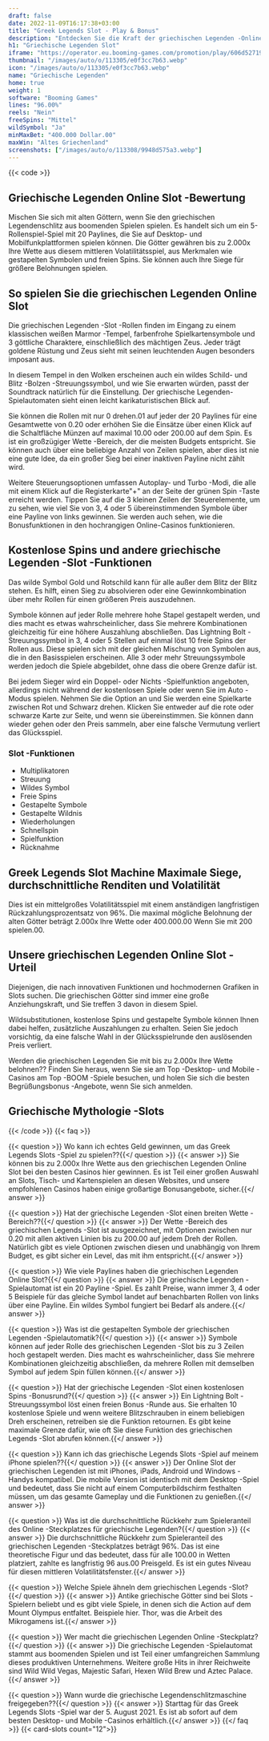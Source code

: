 ```yaml
---
draft: false
date: 2022-11-09T16:17:38+03:00
title: "Greek Legends Slot - Play & Bonus"
description: "Entdecken Sie die Kraft der griechischen Legenden -Online Slot in unserer vollständigen Überprüfung des Gameplays & Features. Wir werden auch zeigen, wo wir mit dem besten Casino -Bonus spielen können."
h1: "Griechische Legenden Slot"
iframe: "https://operator.eu.booming-games.com/promotion/play/606d52719e1ee6001cfdf21e/desktop/demo-links/en"
thumbnail: "/images/auto/o/113305/e0f3cc7b63.webp"
icon: "/images/auto/o/113305/e0f3cc7b63.webp"
name: "Griechische Legenden"
home: true
weight: 1
software: "Booming Games"
lines: "96.00%"
reels: "Nein"
freeSpins: "Mittel"
wildSymbol: "Ja"
minMaxBet: "400.000 Dollar.00"
maxWin: "Altes Griechenland"
screenshots: ["/images/auto/o/113308/9948d575a3.webp"]
---
```


{{< code >}}<h2>Griechische Legenden Online Slot -Bewertung</h2><p>Mischen Sie sich mit alten Göttern, wenn Sie den griechischen Legendenschlitz aus boomenden Spielen spielen. Es handelt sich um ein 5-Rollenspiel-Spiel mit 20 Paylines, die Sie auf Desktop- und Mobilfunkplattformen spielen können. Die Götter gewähren bis zu 2.000x Ihre Wette aus diesem mittleren Volatilitätsspiel, aus Merkmalen wie gestapelten Symbolen und freien Spins. Sie können auch Ihre Siege für größere Belohnungen spielen.</p><h2>So spielen Sie die griechischen Legenden Online Slot</h2><p>Die griechischen Legenden -Slot -Rollen finden im Eingang zu einem klassischen weißen Marmor -Tempel, farbenfrohe Spielkartensymbole und 3 göttliche Charaktere, einschließlich des mächtigen Zeus. Jeder trägt goldene Rüstung und Zeus sieht mit seinen leuchtenden Augen besonders imposant aus.</p><p>In diesem Tempel in den Wolken erscheinen auch ein wildes Schild- und Blitz -Bolzen -Streuungssymbol, und wie Sie erwarten würden, passt der Soundtrack natürlich für die Einstellung. Der griechische Legenden-Spielautomaten sieht einen leicht karikaturistischen Blick auf.</p><p>Sie können die Rollen mit nur 0 drehen.01 auf jeder der 20 Paylines für eine Gesamtwette von 0.20 oder erhöhen Sie die Einsätze über einen Klick auf die Schaltfläche Münzen auf maximal 10.00 oder 200.00 auf dem Spin. Es ist ein großzügiger Wette -Bereich, der die meisten Budgets entspricht. Sie können auch über eine beliebige Anzahl von Zeilen spielen, aber dies ist nie eine gute Idee, da ein großer Sieg bei einer inaktiven Payline nicht zählt wird.</p><p>Weitere Steuerungsoptionen umfassen Autoplay- und Turbo -Modi, die alle mit einem Klick auf die Registerkarte"+" an der Seite der grünen Spin -Taste erreicht werden. Tippen Sie auf die 3 kleinen Zeilen der Steuerelemente, um zu sehen, wie viel Sie von 3, 4 oder 5 übereinstimmenden Symbole über eine Payline von links gewinnen. Sie werden auch sehen, wie die Bonusfunktionen in den hochrangigen Online-Casinos funktionieren.</p><h2>Kostenlose Spins und andere griechische Legenden -Slot -Funktionen</h2><p>Das wilde Symbol Gold und Rotschild kann für alle außer dem Blitz der Blitz stehen. Es hilft, einen Sieg zu absolvieren oder eine Gewinnkombination über mehr Rollen für einen größeren Preis auszudehnen.</p><p>Symbole können auf jeder Rolle mehrere hohe Stapel gestapelt werden, und dies macht es etwas wahrscheinlicher, dass Sie mehrere Kombinationen gleichzeitig für eine höhere Auszahlung abschließen. Das Lightning Bolt -Streuungssymbol in 3, 4 oder 5 Stellen auf einmal löst 10 freie Spins der Rollen aus. Diese spielen sich mit der gleichen Mischung von Symbolen aus, die in den Basisspielen erscheinen. Alle 3 oder mehr Streuungssymbole werden jedoch die Spiele abgebildet, ohne dass die obere Grenze dafür ist.</p><p>Bei jedem Sieger wird ein Doppel- oder Nichts -Spielfunktion angeboten, allerdings nicht während der kostenlosen Spiele oder wenn Sie im Auto -Modus spielen. Nehmen Sie die Option an und Sie werden eine Spielkarte zwischen Rot und Schwarz drehen. Klicken Sie entweder auf die rote oder schwarze Karte zur Seite, und wenn sie übereinstimmen. Sie können dann wieder gehen oder den Preis sammeln, aber eine falsche Vermutung verliert das Glücksspiel.</p><h3>
Slot -Funktionen</h3><ul>
<li></span>
Multiplikatoren</li>
<li></span>
Streuung</li>
<li></span>
Wildes Symbol</li>
<li></span>
Freie Spins</li>
<li></span>
Gestapelte Symbole</li>
<li></span>
Gestapelte Wildnis</li>
<li></span>
Wiederholungen</li>
<li></span>
Schnellspin</li>
<li></span>
Spielfunktion</li>
<li></span>
Rücknahme</li></ul><h2>Greek Legends Slot Machine Maximale Siege, durchschnittliche Renditen und Volatilität</h2><p>Dies ist ein mittelgroßes Volatilitätsspiel mit einem anständigen langfristigen Rückzahlungsprozentsatz von 96%. Die maximal mögliche Belohnung der alten Götter beträgt 2.000x Ihre Wette oder 400.000.00 Wenn Sie mit 200 spielen.00.</p><h2>Unsere griechischen Legenden Online Slot -Urteil</h2><p>Diejenigen, die nach innovativen Funktionen und hochmodernen Grafiken in Slots suchen. Die griechischen Götter sind immer eine große Anziehungskraft, und Sie treffen 3 davon in diesem Spiel.</p><p>Wildsubstitutionen, kostenlose Spins und gestapelte Symbole können Ihnen dabei helfen, zusätzliche Auszahlungen zu erhalten. Seien Sie jedoch vorsichtig, da eine falsche Wahl in der Glücksspielrunde den auslösenden Preis verliert.</p><p>Werden die griechischen Legenden Sie mit bis zu 2.000x Ihre Wette belohnen?? Finden Sie heraus, wenn Sie sie am Top -Desktop- und Mobile -Casinos am Top -BOOM -Spiele besuchen, und holen Sie sich die besten Begrüßungsbonus -Angebote, wenn Sie sich anmelden.</p><h2>Griechische Mythologie -Slots</h2>
{{< /code >}}
{{< faq >}}

{{< question >}} Wo kann ich echtes Geld gewinnen, um das Greek Legends Slots -Spiel zu spielen??{{</ question >}}
{{< answer >}} Sie können bis zu 2.000x Ihre Wette aus den griechischen Legenden Online Slot bei den besten Casinos hier gewinnen. Es ist Teil einer großen Auswahl an Slots, Tisch- und Kartenspielen an diesen Websites, und unsere empfohlenen Casinos haben einige großartige Bonusangebote, sicher.{{</ answer >}}

{{< question >}} Hat der griechische Legenden -Slot einen breiten Wette -Bereich??{{</ question >}}
{{< answer >}} Der Wette -Bereich des griechischen Legends -Slot ist ausgezeichnet, mit Optionen zwischen nur 0.20 mit allen aktiven Linien bis zu 200.00 auf jedem Dreh der Rollen. Natürlich gibt es viele Optionen zwischen diesen und unabhängig von Ihrem Budget, es gibt sicher ein Level, das mit ihm entspricht.{{</ answer >}}

{{< question >}} Wie viele Paylines haben die griechischen Legenden Online Slot?{{</ question >}}
{{< answer >}} Die griechische Legenden -Spielautomat ist ein 20 Payline -Spiel. Es zahlt Preise, wann immer 3, 4 oder 5 Beispiele für das gleiche Symbol landet auf benachbarten Rollen von links über eine Payline. Ein wildes Symbol fungiert bei Bedarf als andere.{{</ answer >}}

{{< question >}} Was ist die gestapelten Symbole der griechischen Legenden -Spielautomatik?{{</ question >}}
{{< answer >}} Symbole können auf jeder Rolle des griechischen Legenden -Slot bis zu 3 Zeilen hoch gestapelt werden. Dies macht es wahrscheinlicher, dass Sie mehrere Kombinationen gleichzeitig abschließen, da mehrere Rollen mit demselben Symbol auf jedem Spin füllen können.{{</ answer >}}

{{< question >}} Hat der griechische Legenden -Slot einen kostenlosen Spins -Bonusrund?{{</ question >}}
{{< answer >}} Ein Lightning Bolt -Streuungssymbol löst einen freien Bonus -Runde aus. Sie erhalten 10 kostenlose Spiele und wenn weitere Blitzschrauben in einem beliebigen Dreh erscheinen, retreiben sie die Funktion retournen. Es gibt keine maximale Grenze dafür, wie oft Sie diese Funktion des griechischen Legends -Slot abrufen können.{{</ answer >}}

{{< question >}} Kann ich das griechische Legends Slots -Spiel auf meinem iPhone spielen??{{</ question >}}
{{< answer >}} Der Online Slot der griechischen Legenden ist mit iPhones, iPads, Android und Windows -Handys kompatibel. Die mobile Version ist identisch mit dem Desktop -Spiel und bedeutet, dass Sie nicht auf einem Computerbildschirm festhalten müssen, um das gesamte Gameplay und die Funktionen zu genießen.{{</ answer >}}

{{< question >}} Was ist die durchschnittliche Rückkehr zum Spieleranteil des Online -Steckplatzes für griechische Legenden?{{</ question >}}
{{< answer >}} Die durchschnittliche Rückkehr zum Spieleranteil des griechischen Legenden -Steckplatzes beträgt 96%. Das ist eine theoretische Figur und das bedeutet, dass für alle 100.00 in Wetten platziert, zahlte es langfristig 96 aus.00 Preisgeld. Es ist ein gutes Niveau für diesen mittleren Volatilitätsfenster.{{</ answer >}}

{{< question >}} Welche Spiele ähneln dem griechischen Legends -Slot?{{</ question >}}
{{< answer >}} Antike griechische Götter sind bei Slots -Spielern beliebt und es gibt viele Spiele, in denen sich die Action auf dem Mount Olympus entfaltet. Beispiele hier. Thor, was die Arbeit des Mikrogamens ist.{{</ answer >}}

{{< question >}} Wer macht die griechischen Legenden Online -Steckplatz?{{</ question >}}
{{< answer >}} Die griechische Legenden -Spielautomat stammt aus boomenden Spielen und ist Teil einer umfangreichen Sammlung dieses produktiven Unternehmens. Weitere große Hits in ihrer Reichweite sind Wild Wild Vegas, Majestic Safari, Hexen Wild Brew und Aztec Palace.{{</ answer >}}

{{< question >}} Wann wurde die griechische Legendenschlitzmaschine freigegeben??{{</ question >}}
{{< answer >}} Starttag für das Greek Legends Slots -Spiel war der 5. August 2021. Es ist ab sofort auf dem besten Desktop- und Mobile -Casinos erhältlich.{{</ answer >}}
{{</ faq >}}
{{< card-slots count="12">}}